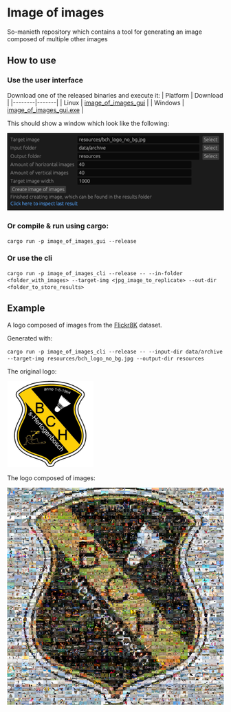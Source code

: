 # Image of images
So-manieth repository which contains a tool for generating an image composed of multiple other images

## How to use

### Use the user interface
Download one of the released binaries and execute it:
| Platform | Download |
|--------|-------|
| Linux   | [image_of_images_gui](https://github.com/NilsHasNoGithub/image_of_images/releases/download/v0.4.0/image_of_images_gui)  |
| Windows | [image_of_images_gui.exe](https://github.com/NilsHasNoGithub/image_of_images/releases/download/v0.4.0/image_of_images_gui.exe)  |
<!-- | Apple (failed) | Build failed -->
This should show a window which look like the following:

<img src="resources/gui.png" width="800"/>

### Or compile & run using cargo:
```
cargo run -p image_of_images_gui --release
```

### Or use the cli
```
cargo run -p image_of_images_cli --release -- --in-folder <folder_with_images> --target-img <jpg_image_to_replicate> --out-dir <folder_to_store_results>
```

## Example
A logo composed of images from the [Flickr8K](https://www.kaggle.com/adityajn105/flickr8k/activity) dataset.

Generated with:
```
cargo run -p image_of_images_cli --release -- --input-dir data/archive --target-img resources/bch_logo_no_bg.jpg --output-dir resources
```

The original logo:

<img src="resources/bch_logo_no_bg.jpg" width="200"/>

The logo composed of images:

<img src="resources/result.png" width="800"/>
